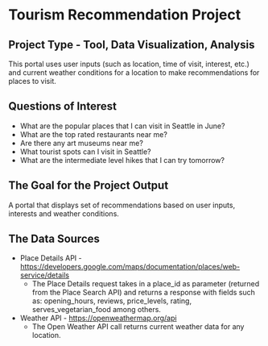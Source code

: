 # Tourism Recommendation Project

## Project Type - Tool, Data Visualization, Analysis
This portal uses user inputs (such as location, time of visit, interest, etc.) and current weather conditions for a location to make recommendations for places to visit.  
## Questions of Interest
* What are the popular places that I can visit in Seattle in June?
* What are the top rated restaurants near me? 
* Are there any art museums near me?
* What tourist spots can I visit in Seattle?
* What are the intermediate level hikes that I can try tomorrow? 
## The Goal for the Project Output
A portal that displays set of recommendations based on user inputs, interests and weather conditions.
## The Data Sources
* Place Details API - https://developers.google.com/maps/documentation/places/web-service/details
  - The Place Details request takes in a place_id as parameter (returned from the Place Search API) and returns a response with fields such as: opening_hours, reviews, price_levels, rating, serves_vegetarian_food among others.
* Weather API - https://openweathermap.org/api
  - The Open Weather API call returns current weather data for any location.  
